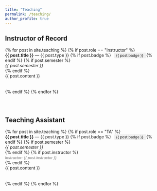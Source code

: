 ```yaml
---
title: "Teaching"
permalink: /teaching/
author_profile: true
---
```

<div>

  <h2>Instructor of Record</h2>
  {% for post in site.teaching %}
    {% if post.role == "Instructor" %}
      <div style="margin-bottom: 2.5em;">
        <strong>{{ post.title }}</strong> — {{ post.type }}
        {% if post.badge %}
          <span style="background-color: #f0f0f0; border-radius: 4px; padding: 2px 6px; font-size: 0.85em; margin-left: 6px;">
            {{ post.badge }}
          </span>
        {% endif %}
        {% if post.semester %}
          <div><em>{{ post.semester }}</em></div>
        {% endif %}
        <div>{{ post.content }}</div>
      </div>
    {% endif %}
  {% endfor %}

  <!-- Spacer to ensure content below has space -->
  <div style="height: 3em;"></div>

  <h2>Teaching Assistant</h2>
  {% for post in site.teaching %}
    {% if post.role == "TA" %}
      <div style="margin-bottom: 2.5em;">
        <strong>{{ post.title }}</strong> — {{ post.type }}
        {% if post.badge %}
          <span style="background-color: #f0f0f0; border-radius: 4px; padding: 2px 6px; font-size: 0.85em; margin-left: 6px;">
            {{ post.badge }}
          </span>
        {% endif %}
        {% if post.semester %}
          <div><em>{{ post.semester }}</em></div>
        {% endif %}
        {% if post.instructor %}
          <div style="color: #777; font-size: 0.85em; margin-top: 2px;">
            <em>Instructor: {{ post.instructor }}</em>
          </div>
        {% endif %}
        <div>{{ post.content }}</div>
      </div>
    {% endif %}
  {% endfor %}

  <!-- Spacer to ensure content below has space -->
  <div style="height: 3em;"></div>

</div>
